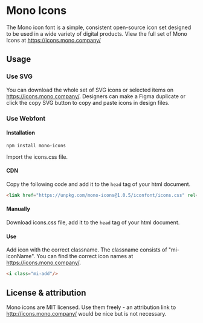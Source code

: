 # Mono Icons

The Mono icon font is a simple, consistent open-source icon set designed to be used in a wide variety of digital products.
View the full set of Mono Icons at https://icons.mono.company/

## Usage

### Use SVG

You can download the whole set of SVG icons or selected items on https://icons.mono.company/.
Designers can make a Figma duplicate or click the copy SVG button to copy and paste icons in design files.

### Use Webfont

#### Installation
```shell
npm install mono-icons
```
Import the icons.css file.

#### CDN
Copy the following code and add it to the `head` tag of your html document.
```html
<link href="https://unpkg.com/mono-icons@1.0.5/iconfont/icons.css" rel="stylesheet">
```

#### Manually
Download icons.css file, add it to the `head` tag of your html document.

#### Use
Add icon with the correct classname. The classname consists of "mi-iconName". You can find the correct icon names at https://icons.mono.company/.

```html
<i class="mi-add"/>
```

## License & attribution

Mono icons are MIT licensed. Use them freely - an attribution link to http://icons.mono.company/ would be nice but is not necessary.
